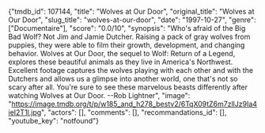 {"tmdb_id": 107144, "title": "Wolves at Our Door", "original_title": "Wolves at Our Door", "slug_title": "wolves-at-our-door", "date": "1997-10-27", "genre": ["Documentaire"], "score": "0.0/10", "synopsis": "Who's afraid of the Big Bad Wolf? Not Jim and Jamie Dutcher. Raising a pack of gray wolves from puppies, they were able to film their growth, development, and changing behavior. Wolves at Our Door, the sequel to Wolf: Return of a Legend, explores these beautiful animals as they live in America's Northwest. Excellent footage captures the wolves playing with each other and with the Dutchers and allows us a glimpse into another world, one that's not so scary after all. You're sure to see these marvelous beasts differently after watching Wolves at Our Door. --Rob Lightner", "image": "https://image.tmdb.org/t/p/w185_and_h278_bestv2/6TqX09tZ6m7zllJz9Ia4ieI2T1l.jpg", "actors": [], "comments": [], "recommandations_id": [], "youtube_key": "notfound"}